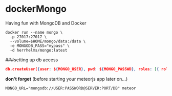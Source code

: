 # dockerMongo
Having fun with MongoDB and Docker

```
docker run --name mongo \
  -p 27017:27017 \
  --volume=$HOME/mongo/data:/data \
  -e MONGODB_PASS="mypass" \
  -d herrhelms/mongo:latest
```

###setting up db access
```JSON
db.createUser({user: ${MONGO_USER}, pwd: ${MONGO_PASSWD}, roles: [{ role: "readWrite", db: ${MONGO_DB} }]})
```

**don't forget** (before starting your meteorjs app later on...)

```
MONGO_URL="mongodb://USER:PASSWORD@SERVER:PORT/DB" meteor
```
